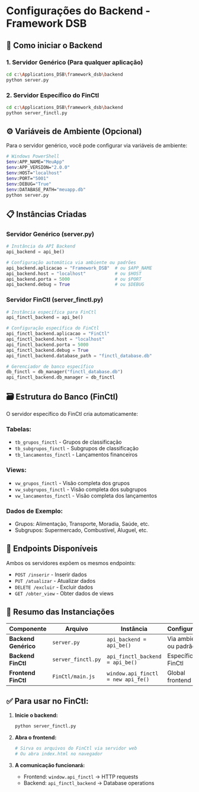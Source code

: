 # Configurações do Backend - Framework DSB

## 🚀 Como iniciar o Backend

### 1. **Servidor Genérico (Para qualquer aplicação)**
```bash
cd c:\Applications_DSB\framework_dsb\backend
python server.py
```

### 2. **Servidor Específico do FinCtl**
```bash
cd c:\Applications_DSB\framework_dsb\backend
python server_finctl.py
```

## ⚙️ Variáveis de Ambiente (Opcional)

Para o servidor genérico, você pode configurar via variáveis de ambiente:

```bash
# Windows PowerShell
$env:APP_NAME="MeuApp"
$env:APP_VERSION="2.0.0"
$env:HOST="localhost"
$env:PORT="5001"
$env:DEBUG="True"
$env:DATABASE_PATH="meuapp.db"
python server.py
```

## 📋 Instâncias Criadas

### **Servidor Genérico (server.py)**
```python
# Instância da API Backend
api_backend = api_be()

# Configuração automática via ambiente ou padrões
api_backend.aplicacao = "Framework_DSB"  # ou $APP_NAME
api_backend.host = "localhost"           # ou $HOST
api_backend.porta = 5000                 # ou $PORT
api_backend.debug = True                 # ou $DEBUG
```

### **Servidor FinCtl (server_finctl.py)**
```python
# Instância específica para FinCtl
api_finctl_backend = api_be()

# Configuração específica do FinCtl
api_finctl_backend.aplicacao = "FinCtl"
api_finctl_backend.host = "localhost"
api_finctl_backend.porta = 5000
api_finctl_backend.debug = True
api_finctl_backend.database_path = "finctl_database.db"

# Gerenciador de banco específico
db_finctl = db_manager("finctl_database.db")
api_finctl_backend.db_manager = db_finctl
```

## 🗃️ Estrutura do Banco (FinCtl)

O servidor específico do FinCtl cria automaticamente:

### **Tabelas:**
- `tb_grupos_finctl` - Grupos de classificação
- `tb_subgrupos_finctl` - Subgrupos de classificação  
- `tb_lancamentos_finctl` - Lançamentos financeiros

### **Views:**
- `vw_grupos_finctl` - Visão completa dos grupos
- `vw_subgrupos_finctl` - Visão completa dos subgrupos
- `vw_lancamentos_finctl` - Visão completa dos lançamentos

### **Dados de Exemplo:**
- Grupos: Alimentação, Transporte, Moradia, Saúde, etc.
- Subgrupos: Supermercado, Combustível, Aluguel, etc.

## 🔗 Endpoints Disponíveis

Ambos os servidores expõem os mesmos endpoints:

- `POST /inserir` - Inserir dados
- `PUT /atualizar` - Atualizar dados
- `DELETE /excluir` - Excluir dados
- `GET /obter_view` - Obter dados de views

## 🎯 Resumo das Instanciações

| Componente | Arquivo | Instância | Configuração |
|------------|---------|-----------|--------------|
| **Backend Genérico** | `server.py` | `api_backend = api_be()` | Via ambiente ou padrão |
| **Backend FinCtl** | `server_finctl.py` | `api_finctl_backend = api_be()` | Específica FinCtl |
| **Frontend FinCtl** | `FinCtl/main.js` | `window.api_finctl = new api_fe()` | Global frontend |

## ✅ Para usar no FinCtl:

1. **Inicie o backend:**
   ```bash
   python server_finctl.py
   ```

2. **Abra o frontend:**
   ```bash
   # Sirva os arquivos do FinCtl via servidor web
   # Ou abra index.html no navegador
   ```

3. **A comunicação funcionará:**
   - Frontend: `window.api_finctl` → HTTP requests
   - Backend: `api_finctl_backend` → Database operations
